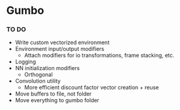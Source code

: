 # Gumbo

### TO DO
- Write custom vectorized environment
- Environment input/output modifiers
    - Attach modifiers for io transformations, frame stacking, etc.
- Logging
- NN initialization modifiers
    - Orthogonal
- Convolution utility
    - More efficient discount factor vector creation + reuse
- Move buffers to file, not folder
- Move everything to gumbo folder